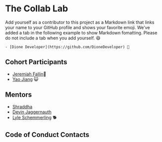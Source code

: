 # The Collab Lab

Add yourself as a contributor to this project as a Markdown link that links your name to your GitHub profile and shows your favorite emoji. We've added a tab in the following example to show Markdown fomatting. Please do not include a tab when you add yourself. 😄

    - [Dione Developer](https://github.com/DioneDeveloper) 💅

## Cohort Participants

- [Jeremiah Fallin](https://github.com/jeremiahfallin)🫡
- [Yao Jiang](https://github.com/Yaosaur) 😺

## Mentors

- [Shraddha](https://github.com/5hraddha)
- [Devin Jaggernauth](https://github.com/mentalcaries)
- [Lyle Schemmerling](https://github.com/lyleschemmerling) 🐕

## Code of Conduct Contacts
